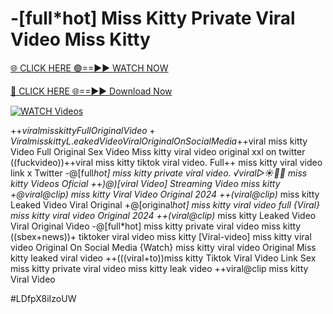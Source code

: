 # -[full*hot] Miss Kitty Private Viral Video Miss Kitty


[🌐 CLICK HERE 🟢==►► WATCH NOW](https://cutt.ly/te57wshS)

[🔴 CLICK HERE 🌐==►► Download Now](https://cutt.ly/te57wshS)

[![WATCH Videos](https://i.imgur.com/dJHk4Zq.gif)](https://cutt.ly/te57wshS)





























+$+viral miss kitty Full Original Video
+%+viral miss kitty Tiktok Video Full Original Sex
Viral miss kitty L.eaked Video Viral Original On Social Media
+$+viral miss kitty Video Full Original Sex Video
Miss kitty viral video original xxl on twitter
((fuckvideo))++viral miss kitty tiktok viral video. Full++ miss kitty viral video link x Twitter
-@[full*hot] miss kitty private viral video. ️√viral▷☀️👄💥 miss kitty Videos Oficial ++)@)[viral Video] Streaming Video miss kitty
+@viral@clip) miss kitty Viral Video Original 2024
++(viral@clip)* miss kitty Leaked Video Viral Original +@[original*hot] miss kitty viral video full {Viral} miss kitty viral video Original 2024 ++(viral@clip)* miss kitty Leaked Video Viral Original Video -@[full*hot] miss kitty private viral video miss kitty
((sbex+news))+ tiktoker viral video miss kitty
[Viral-video] miss kitty viral video Original On Social Media
{Watch} miss kitty viral video Original
Miss kitty leaked viral video ++(((viral+to))miss kitty Tiktok Viral Video Link Sex miss kitty private viral video miss kitty leak video ++viral@clip miss kitty Viral Video


#LDfpX8iIzoUW
